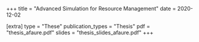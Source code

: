 +++
title = "Advanced Simulation for Resource Management"
date = 2020-12-02

[extra]
type = "These"
publication_types = "Thesis"
pdf = "thesis_afaure.pdf"
slides = "thesis_slides_afaure.pdf"
+++
